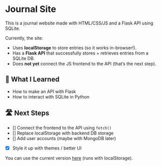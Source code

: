 # Journal Site

This is a journal website made with HTML/CSS/JS and a Flask API using SQLite.

Currently, the site:
- Uses **localStorage** to store entries (so it works in-browser!).
- Has a **Flask API** that successfully stores + retrieves entries from a SQLite DB.
- Does **not yet** connect the JS frontend to the API (that’s the next step).

## 🚀 What I Learned
- How to make an API with Flask
- How to interact with SQLite in Python

## 🛣️ Next Steps
- [] Connect the frontend to the API using `fetch()`
- [] Replace localStorage with backend DB storage
- [] Add user accounts (maybe with MongoDB later)
- [x] Style it up with themes / better UI

You can use the current version [here](https://tanaum.github.io/Journal_Site/) (runs with localStorage).
